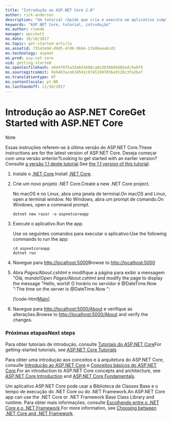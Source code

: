 ```yaml
---
title: "Introdução ao ASP.NET Core 2.0"
author: rick-anderson
description: "Um tutorial rápido que cria e executa um aplicativo simples Olá, Mundo usando o ASP.NET Core."
keywords: "ASP.NET Core, tutorial, introdução"
ms.author: riande
manager: wpickett
ms.date: 10/18/2017
ms.topic: get-started-article
ms.assetid: 73543e9d-d9d5-47d6-9664-17a9beea6cd3
ms.technology: aspnet
ms.prod: asp.net-core
uid: getting-started
ms.openlocfilehash: e944f0f5a3da6d1686ca8a3036666d8dadc9a0f8
ms.sourcegitcommit: 9a9483aceb34591c97451997036a9120c3fe2baf
ms.translationtype: HT
ms.contentlocale: pt-BR
ms.lasthandoff: 11/10/2017
---
```

# <a name="get-started-with-aspnet-core"></a><span data-ttu-id="7eead-104">Introdução ao ASP.NET Core</span><span class="sxs-lookup"><span data-stu-id="7eead-104">Get Started with ASP.NET Core</span></span>

> [!NOTE]
> <span data-ttu-id="7eead-105">Essas instruções referem-se à última versão do ASP.NET Core.</span><span class="sxs-lookup"><span data-stu-id="7eead-105">These instructions are for the latest version of ASP.NET Core.</span></span> <span data-ttu-id="7eead-106">Deseja começar com uma versão anterior?</span><span class="sxs-lookup"><span data-stu-id="7eead-106">Looking to get started with an earlier version?</span></span> <span data-ttu-id="7eead-107">Consulte [a versão 1.1 deste tutorial](xref:getting-started-1.1).</span><span class="sxs-lookup"><span data-stu-id="7eead-107">See [the 1.1 version of this tutorial](xref:getting-started-1.1).</span></span>

1. <span data-ttu-id="7eead-108">Instale o [.NET Core](https://www.microsoft.com/net/core/).</span><span class="sxs-lookup"><span data-stu-id="7eead-108">Install [.NET Core](https://www.microsoft.com/net/core/).</span></span>

2. <span data-ttu-id="7eead-109">Crie um novo projeto .NET Core.</span><span class="sxs-lookup"><span data-stu-id="7eead-109">Create a new .NET Core project.</span></span>

   <span data-ttu-id="7eead-110">No macOS e no Linux, abra uma janela de terminal.</span><span class="sxs-lookup"><span data-stu-id="7eead-110">On macOS and Linux, open a terminal window.</span></span> <span data-ttu-id="7eead-111">No Windows, abra um prompt de comando.</span><span class="sxs-lookup"><span data-stu-id="7eead-111">On Windows, open a command prompt.</span></span>

    ```terminal
    dotnet new razor -o aspnetcoreapp
    ```
    
4. <span data-ttu-id="7eead-112">Execute o aplicativo.</span><span class="sxs-lookup"><span data-stu-id="7eead-112">Run the app.</span></span>

    <span data-ttu-id="7eead-113">Use os seguintes comandos para executar o aplicativo:</span><span class="sxs-lookup"><span data-stu-id="7eead-113">Use the following commands to run the app:</span></span>

    ```terminal
    cd aspnetcoreapp
    dotnet run
    ```

5. <span data-ttu-id="7eead-114">Navegue para [http://localhost:5000](http://localhost:5000)</span><span class="sxs-lookup"><span data-stu-id="7eead-114">Browse to [http://localhost:5000](http://localhost:5000)</span></span>

6. <span data-ttu-id="7eead-115">Abra *Pages/About.cshtml* e modifique a página para exibir a mensagem "Olá, mundo!</span><span class="sxs-lookup"><span data-stu-id="7eead-115">Open *Pages/About.cshtml* and modify the page to display the message "Hello, world!</span></span> <span data-ttu-id="7eead-116">O horário no servidor é @DateTime.Now ":</span><span class="sxs-lookup"><span data-stu-id="7eead-116">The time on the server is @DateTime.Now ":</span></span>

    [!code-html[Main](getting-started/sample/getting-started/about.cshtml?highlight=9&range=1-9)]

7. <span data-ttu-id="7eead-117">Navegue para [http://localhost:5000/About](http://localhost:5000/About) e verifique as alterações.</span><span class="sxs-lookup"><span data-stu-id="7eead-117">Browse to [http://localhost:5000/About](http://localhost:5000/About) and verify the changes.</span></span>

### <a name="next-steps"></a><span data-ttu-id="7eead-118">Próximas etapas</span><span class="sxs-lookup"><span data-stu-id="7eead-118">Next steps</span></span>

<span data-ttu-id="7eead-119">Para obter tutoriais de introdução, consulte [Tutoriais do ASP.NET Core](tutorials/index.md)</span><span class="sxs-lookup"><span data-stu-id="7eead-119">For getting-started tutorials, see [ASP.NET Core Tutorials](tutorials/index.md)</span></span>

<span data-ttu-id="7eead-120">Para obter uma introdução aos conceitos e à arquitetura do ASP.NET Core, consulte [Introdução ao ASP.NET Core](index.md) e [Conceitos básicos do ASP.NET Core](fundamentals/index.md).</span><span class="sxs-lookup"><span data-stu-id="7eead-120">For an introduction to ASP.NET Core concepts and architecture, see [ASP.NET Core Introduction](index.md) and [ASP.NET Core Fundamentals](fundamentals/index.md).</span></span>

<span data-ttu-id="7eead-121">Um aplicativo ASP.NET Core pode usar a Biblioteca de Classes Base e o tempo de execução do .NET Core ou do .NET Framework.</span><span class="sxs-lookup"><span data-stu-id="7eead-121">An ASP.NET Core app can use the .NET Core or .NET Framework Base Class Library and runtime.</span></span> <span data-ttu-id="7eead-122">Para obter mais informações, consulte [Escolhendo entre o .NET Core e o .NET Framework](https://docs.microsoft.com/dotnet/articles/standard/choosing-core-framework-server).</span><span class="sxs-lookup"><span data-stu-id="7eead-122">For more information, see [Choosing between .NET Core and .NET Framework](https://docs.microsoft.com/dotnet/articles/standard/choosing-core-framework-server).</span></span>
